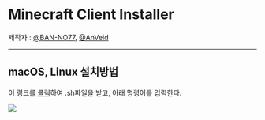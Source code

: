 # Minecraft Client Installer

제작자 : [@BAN-NO77](https://github.com/BAN-NO77), [@AnVeid](https://github.com/AnVeid)
___

## macOS, Linux 설치방법
이 링크를 [클릭](https://github.com/BAN-NO77/Minecraft-Client-Installer/releases/download/MCIL1.1.0/mci.sh)하여 .sh파일을 받고, 아래 명령어를 입력한다.

<img src="https://github.com/BAN-NO77/Minecraft-Client-Installer/blob/main/macOS.gif">
